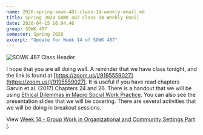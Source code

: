 ```yaml
---
name: 2020-spring-sowk-487-class-14-weekly-email.md
title: Spring 2020 SOWK 487 Class 14 Weekly Email
date: 2020-04-15 16.04.46
group: SOWK 487
semester: Spring 2020
excerpt: "Update for Week 14 of SOWK 487"
---
```


![SOWK 487 Class Header](https://jacobrcampbell.com/assets/media/2020-class-header-sowk-theories-of-practice-ii.png "SOWK 487 Class Header")

I hope that you are all doing well. A reminder that we have class tonight, and the link is found at [https://zoom.us/j/9195559027](https://zoom.us/j/9195559027). It is useful if you have read chapters Garvin et al. (2017) Chapters 24 and 26. There is a handout that we will be using [Ethical Dilemmas in Macro Social Work Practice](https://jacobrcampbell.com/assets/media/2020-sowk-487-ethical-dilemmas-in-macro-social-work-practice.pdf). You can also see the presentation slides that we will be covering. There are several activities that we will be doing in breakout sessions.

<p data-notist="campjacob/wLaYT7" data-ratio="4:3">View <a href="https://presentations.jacobrcampbell.com/wLaYT7">Week 14 - Group Work in Organizational and Community Settings Part I</a>.</p><script async src="https://on.notist.cloud/embed/002.js"></script>
